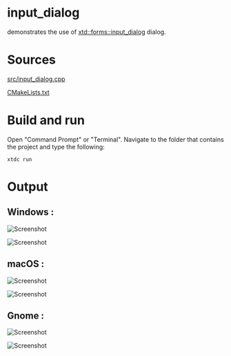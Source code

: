 # input_dialog

demonstrates the use of [xtd::forms::input_dialog](../../../src/xtd_forms/include/xtd/forms/input_dialog.hpp) dialog.

# Sources

[src/input_dialog.cpp](src/input_dialog.cpp)

[CMakeLists.txt](CMakeLists.txt)

# Build and run

Open "Command Prompt" or "Terminal". Navigate to the folder that contains the project and type the following:

```shell
xtdc run
```

# Output

## Windows :

![Screenshot](../../../docs/pictures/examples/input_dialog_w.png)

![Screenshot](../../../docs/pictures/examples/input_dialog_wd.png)

## macOS :

![Screenshot](../../../docs/pictures/examples/input_dialog_m.png)

![Screenshot](../../../docs/pictures/examples/input_dialog_md.png)

## Gnome :

![Screenshot](../../../docs/pictures/examples/input_dialog_g.png)

![Screenshot](../../../docs/pictures/examples/input_dialog_gd.png)
